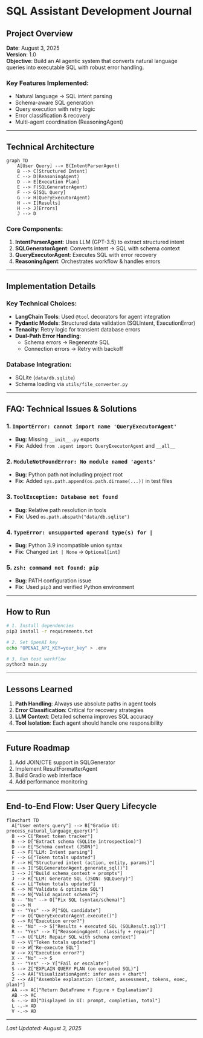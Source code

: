 # SQL Assistant Development Journal

## Project Overview
**Date**: August 3, 2025  
**Version**: 1.0  
**Objective**: Build an AI agentic system that converts natural language queries into executable SQL with robust error handling.

### Key Features Implemented:
- Natural language → SQL intent parsing
- Schema-aware SQL generation
- Query execution with retry logic
- Error classification & recovery
- Multi-agent coordination (ReasoningAgent)

---

## Technical Architecture
```mermaid
graph TD
    A[User Query] --> B(IntentParserAgent)
    B --> C[Structured Intent]
    C --> D(ReasoningAgent)
    D --> E[Execution Plan]
    E --> F(SQLGeneratorAgent)
    F --> G[SQL Query]
    G --> H(QueryExecutorAgent)
    H --> I[Results]
    H --> J[Errors]
    J --> D
```

### Core Components:
1. **IntentParserAgent**: Uses LLM (GPT-3.5) to extract structured intent
2. **SQLGeneratorAgent**: Converts intent → SQL with schema context
3. **QueryExecutorAgent**: Executes SQL with error recovery
4. **ReasoningAgent**: Orchestrates workflow & handles errors

---

## Implementation Details

### Key Technical Choices:
- **LangChain Tools**: Used `@tool` decorators for agent integration
- **Pydantic Models**: Structured data validation (SQLIntent, ExecutionError)
- **Tenacity**: Retry logic for transient database errors
- **Dual-Path Error Handling**:
  - Schema errors → Regenerate SQL
  - Connection errors → Retry with backoff

### Database Integration:
- SQLite (`data/db.sqlite`)
- Schema loading via `utils/file_converter.py`

---

## FAQ: Technical Issues & Solutions

### 1. `ImportError: cannot import name 'QueryExecutorAgent'`
- **Bug**: Missing `__init__.py` exports
- **Fix**: Added `from .agent import QueryExecutorAgent` and `__all__`

### 2. `ModuleNotFoundError: No module named 'agents'`
- **Bug**: Python path not including project root
- **Fix**: Added `sys.path.append(os.path.dirname(...))` in test files

### 3. `ToolException: Database not found`
- **Bug**: Relative path resolution in tools
- **Fix**: Used `os.path.abspath("data/db.sqlite")`

### 4. `TypeError: unsupported operand type(s) for |`
- **Bug**: Python 3.9 incompatible union syntax
- **Fix**: Changed `int | None` → `Optional[int]`

### 5. `zsh: command not found: pip`
- **Bug**: PATH configuration issue
- **Fix**: Used `pip3` and verified Python environment

---

## How to Run
```bash
# 1. Install dependencies
pip3 install -r requirements.txt

# 2. Set OpenAI key
echo "OPENAI_API_KEY=your_key" > .env

# 3. Run test workflow
python3 main.py
```

---

## Lessons Learned
1. **Path Handling**: Always use absolute paths in agent tools
2. **Error Classification**: Critical for recovery strategies
3. **LLM Context**: Detailed schema improves SQL accuracy
4. **Tool Isolation**: Each agent should handle one responsibility

---

## Future Roadmap
1. Add JOIN/CTE support in SQLGenerator
2. Implement ResultFormatterAgent
3. Build Gradio web interface
4. Add performance monitoring

---

## End-to-End Flow: User Query Lifecycle
```mermaid
flowchart TD
  A["User enters query"] --> B["Gradio UI: process_natural_language_query()"]
  B --> C["Reset token tracker"]
  B --> D["Extract schema (SQLite introspection)"]
  D --> E["Schema context (JSON)"]
  E --> F["LLM: Intent parsing"]
  F --> G["Token totals updated"]
  F --> H["Structured intent (action, entity, params)"]
  H --> I["SQLGeneratorAgent.generate_sql()"]
  I --> J["Build schema_context + prompts"]
  J --> K["LLM: Generate SQL (JSON: SQLQuery)"]
  K --> L["Token totals updated"]
  K --> M["Validate & optimize SQL"]
  M --> N{"Valid against schema?"}
  N -- "No" --> O["Fix SQL (syntax/schema)"]
  O --> M
  N -- "Yes" --> P["SQL candidate"]
  P --> Q["QueryExecutorAgent.execute()"]
  Q --> R{"Execution error?"}
  R -- "No" --> S["Results + executed SQL (SQLResult.sql)"]
  R -- "Yes" --> T["ReasoningAgent: classify + repair"]
  T --> U["LLM: Repair SQL with schema context"]
  U --> V["Token totals updated"]
  U --> W["Re-execute SQL"]
  W --> X{"Execution error?"}
  X -- "No" --> S
  X -- "Yes" --> Y["Fail or escalate"]
  S --> Z["EXPLAIN QUERY PLAN (on executed SQL)"]
  S --> AA["VisualizationAgent: infer axes + chart"]
  Z --> AB["Assemble explanation (intent, assessment, tokens, exec, plan)"]
  AA --> AC["Return DataFrame + Figure + Explanation"]
  AB --> AC
  G -.-> AD["Displayed in UI: prompt, completion, total"]
  L -.-> AD
  V -.-> AD
```

---

*Last Updated: August 3, 2025* 